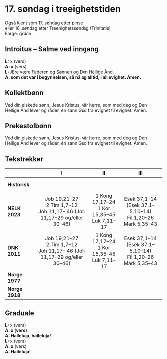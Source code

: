 # 17. søndag i treeighetstiden

Også kjent som 17. søndag etter pinse  
eller 16. søndag etter Treenighetssøndag (Trinitatis)  
Farge: grønn  

## Introitus – Salme ved inngang

**L:** x (vers)  
**A: x** (vers)  
**L:** Ære være Faderen og Sønnen og Den Hellige Ånd,  
**A: som det var i begynnelsen, så nå og alltid, i all evighet. Amen.**  

## Kollektbønn

Ved din elskede sønn, Jesus Kristus, vår herre, som med deg og Den Hellige Ånd lever og råder, én sann Gud fra evighet til evighet. Amen.

## Prekestolbønn

Ved din elskede sønn, Jesus Kristus, vår herre, som med deg og Den Hellige Ånd lever og råder, én sann Gud fra evighet til evighet. Amen.

## Tekstrekker

| |**I**|**II**|**III**|
|:---|:---:|:---:|:---:|
|**Historisk**| <br> <br> | <br> <br> | <br> <br> |
|**NELK 2023**|Job 19,21–27<br>2 Tim 1,7–12<br>Joh 11,17– 46 (Joh 11,17–29 og/eller 30–46) | 1 Kong 17,17–24<br>1 Kor 15,35–45<br>Luk 7,11–17 | Esek 37,1–14 (Esek 37,1–5.10–14)<br>Fil 1,20–26<br>Mark 5,35–43 |
|**DNK 2011**| Job 19,21–27<br>2 Tim 1,7–12<br>Joh 11,17– 46 (Joh 11,17–29 og/eller 30–46) | 1 Kong 17,17–24<br>1 Kor 15,35–45<br>Luk 7,11–17 | Esek 37,1–14 (Esek 37,1–5.10–14)<br>Fil 1,20–26<br>Mark 5,35–43  |
|**Norge 1977**| <br> <br> | <br> <br> | <br> <br> |
|**Norge 1918**| <br> <br> | <br> <br> | <br> <br> |

## Graduale

**L:** x (vers)  
**A: x (vers)**  
**A: Halleluja, halleluja!**  
**L:** x (vers)  
**A: x** (vers)  
**A: Halleluja!**  